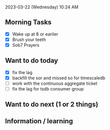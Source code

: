 
2023-03-22 (Wednesday)
10:24 AM

## Morning Tasks
- [x] Wake up at 8 or eariler
- [x] Brush your teeth
- [x] Sob7 Prayers

## Want to do today
- [x] fix the lag
- [x] backfill the sor and missed so for timescaledb
- [ ] work with the continuous aggregate ticket
- [ ] fix the lag for tsdb consumer group

## Want to do next (1 or 2 things)

## Information / learning
